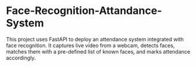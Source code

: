 # Face-Recognition-Attandance-System
This project uses FastAPI to deploy an attendance system integrated with face recognition. It captures live video from a webcam, detects faces, matches them with a pre-defined list of known faces, and marks attendance accordingly. 
